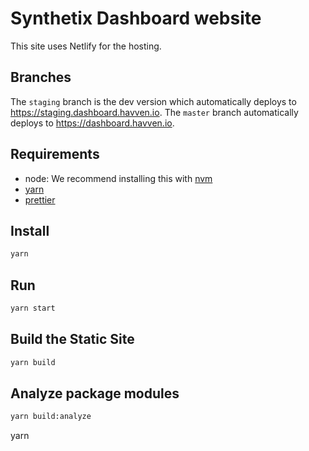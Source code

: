 # Synthetix Dashboard website

This site uses Netlify for the hosting.

## Branches

The `staging` branch is the dev version which automatically deploys to https://staging.dashboard.havven.io.
The `master` branch automatically deploys to https://dashboard.havven.io.

## Requirements

- node: We recommend installing this with [nvm](https://github.com/creationix/nvm)
- [yarn](https://yarnpkg.com/lang/en/docs/install/)
- [prettier](https://marketplace.visualstudio.com/items?itemName=esbenp.prettier-vscode)

## Install

```sh
yarn
```

## Run

```sh
yarn start
```


## Build the Static Site

```sh
yarn build
```

## Analyze package modules

```sh
yarn build:analyze
```

yarn 
